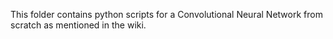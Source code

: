 This folder contains python scripts for a Convolutional Neural Network from scratch as mentioned in the wiki.